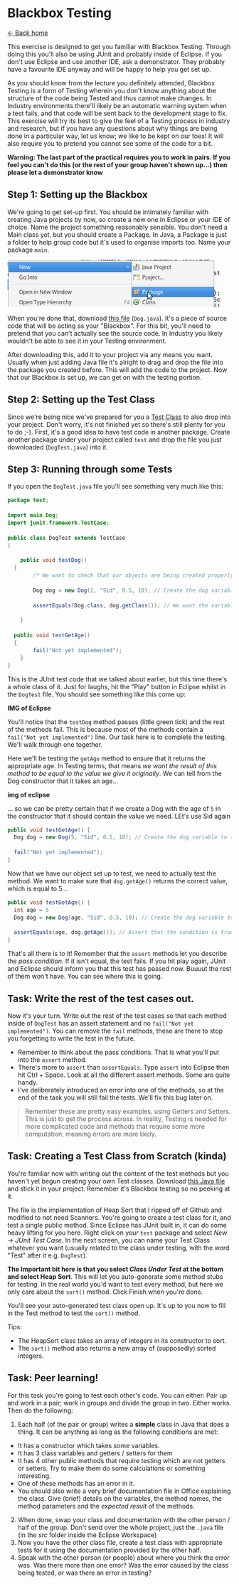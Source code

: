 # Blackbox Testing

[<- Back home](index)

This exercise is designed to get you familiar with Blackbox Testing. Through doing this you'll also be using JUnit and probably inside of Eclipse. If you don't use Eclipse and use another IDE, ask a demonstrator. They probably have a favourite IDE anyway and will be happy to help you get set up.

As you should know from the lecture you definitely attended, Blackbox Testing is a form of Testing wherein you don't know anything about the structure of the code being Tested and thus cannot make changes. In Industry environments there'll likely be an automatic warning system when a test fails, and that code will be sent back to the development stage to fix. This exercise will try its best to give the feel of a Testing process in industry and research, but if you have any questions about why things are being done in a particular way, let us know; we like to be kept on our toes! It will also require you to pretend you cannot see some of the code for a bit.

**Warning: The last part of the practical requires you to work in pairs. If you feel you can't do this (or the rest of your group haven't shown up…) then please let a demonstrator know**

## Step 1: Setting up the Blackbox
We're going to get set-up first. You should be intimately familiar with creating Java projects by now, so create a new one in Eclipse or your IDE of choice. Name the project something reasonably sensible. You don't need a Main class yet, but you should create a Package. In Java, a Package is just a folder to help group code but it's used to organise imports too. Name your package `main`.

!["New -> Package"](/img/package.png "New Package")

When you're done that, download [this file](Dog.java) (`Dog.java`). It's a piece of source code that will be acting as your "Blackbox". For this bit, you'll need to pretend that you can't actually see the source code. In Industry you likely wouldn't be able to see it in your Testing environment.

After downloading this, add it to your project via any means you want. Usually when just adding Java file it's alright to drag and drop the file into the package you created before. This will add the code to the project. Now that our Blackbox is set up, we can get on with the testing portion.

## Step 2: Setting up the Test Class
Since we're being nice we've prepared for you a [Test Class](DogTest.java) to also drop into your project. Don't worry, it's not finished yet so there's still plenty for you to do ;-). First, it's a good idea to have test code in another package. Create another package under your project called `test` and drop the file you just downloaded (`DogTest.java`) into it.

## Step 3: Running through some Tests
If you open the `DogTest.java` file you'll see something very much like this:

```java
package test;

import main.Dog;
import junit.framework.TestCase;

public class DogTest extends TestCase
{

	public void testDog()
  {
		/* We want to check that our objects are being created properly */

		Dog dog = new Dog(2, "Sid", 0.5, 10); // Create the dog variable to test.

		assertEquals(Dog.class, dog.getClass()); // We want the variable class to equal the class we created

	}

  public void testGetAge()
  {
		fail("Not yet implemented");
	}
}
```

This is the JUnit test code that we talked about earlier, but this time there's a whole class of it. Just for laughs, hit the "Play" button in Eclipse whilst in the `DogTest` file. You should see something like this come up:

**IMG of Eclipse**



You'll notice that the `testDog` method passes (little green tick) and the rest of the methods fail. This is because most of the methods contain a `fail("Not yet implemented")` line. Our task here is to complete the testing. We'll walk through one together.

Here we'll be testing the `getAge` method to ensure that it returns the appropriate age. In Testing terms, that means *we want the result of this method to be equal to the value we give it originally*. We can tell from the Dog constructor that it takes an age…

**img of eclipse**

… so we can be pretty certain that if we create a Dog with the age of `5` in the constructor that it should contain the value we need. LEt's use Sid again

```java
public void testGetAge() {
  Dog dog = new Dog(5, "Sid", 0.5, 10); // Create the dog variable to test.

  fail("Not yet implemented");
}
```

Now that we have our object set up to test, we need to actually test the method. We want to make sure that `dog.getAge()` returns the correct value, which is equal to 5…

```java
public void testGetAge() {
  int age = 5
  Dog dog = new Dog(age, "Sid", 0.5, 10); // Create the dog variable to test.

  assertEquals(age, dog.getAge()); // Assert that the condition is true
}
```

That's all there is to it! Remember that the `assert` methods let you describe the *pass condition*. If it isn't equal, the test fails. If you hit play again, JUnit and Eclipse should inform you that this test has passed now. Buuuut the rest of them won't have. You can see where this is going.

## Task: Write the rest of the test cases out.
Now it's your turn. Write out the rest of the test cases so that each method inside of `DogTest` has an assert statement and no `fail("Not yet implemented")`. You can remove the `fail` methods, these are there to stop you forgetting to write the test in the future.

- Remember to think about the pass conditions. That is what you'll put into the `assert` method.
- There's more to `assert` than `assertEquals`. Type `assert` into Eclipse then hit Ctrl + Space. Look at all the different assert methods. Some are quite handy.
- I've deliberately introduced an error into one of the methods, so at the end of the task you will still fail the tests. We'll fix this bug later on.

> Remember these are pretty easy examples, using Getters and Setters. This is just to get the process across. In reality, Testing is needed for more complicated code and methods that require some more computation; meaning errors are more likely.

## Task: Creating a Test Class from Scratch (kinda)
You're familiar now with writing out the content of the test methods but you haven't yet begun creating your own Test classes. Download [this Java file](HeapSort.java) and stick it in your project. Remember it's Blackbox testing so no peeking at it.

The file is the implementation of Heap Sort that I ripped off of Github and modified to not need Scanners. You're going to create a test class for it, and test a single public method. Since Eclipse has JUnit built in, it can do some heavy lifting for you here. Right click on your `test` package and select *New -> JUnit Test Case*. In the next screen, you can name your Test Class whatever you want (usually related to the class under testing, with the word "Test" after it e.g. `DogTest`).

**The Important bit here is that you select *Class Under Test* at the bottom and select Heap Sort**. This will let you auto-generate some method stubs for testing. In the real world you'd want to test every method, but here we only care about the `sort()` method. Click Finish when you're done.

You'll see your auto-generated test class open up. It's up to you now to fill in the Test method to test the `sort()` method.

Tips:
- The HeapSort class takes an array of integers in its constructor to sort.
- The `sort()` method also returns a new array of (supposedly) sorted integers.

## Task: Peer learning!
For this task you're going to test each other's code. You can either: Pair up and work in a pair; work in groups and divide the group in two. Either works. Then do the following:

1. Each half (of the pair or group) writes a **simple** class in Java that does a thing. It can be anything as long as the following conditions are met:
  - It has a constructor which takes some variables.
  - It has 3 class variables and getters / setters for them
  - It has 4 other public methods that require testing which are not getters or setters. Try to make them do some calculations or something interesting.
  - One of these methods has an error in it.
  - You should also write a very brief documentation file in Office explaining the class. Give (brief) details on the variables, the method names, the method parameters and the *expected result* of the methods.
2. When done, swap your class and documentation with the other person / half of the group. Don't send over the whole project, just the `.java` file (in the *src* folder inside the Eclipse Workspace)
3. Now you have the other class file, create a test class with appropriate tests for it using the documentation provided by the other half.
4. Speak with the other person (or people) about where you think the error was. Was there more than one error? Was the error caused by the class being tested, or was there an error in testing?

